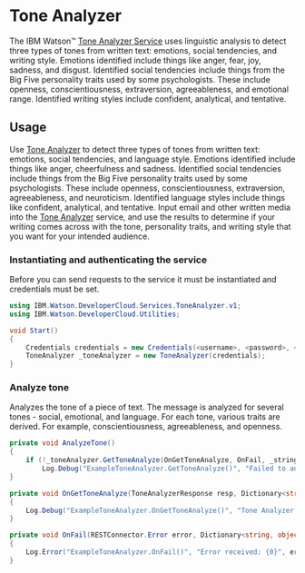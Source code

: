 # Tone Analyzer

The IBM Watson™ [Tone Analyzer Service][tone-analyzer] uses linguistic analysis to detect three types of tones from written text: emotions, social tendencies, and writing style. Emotions identified include things like anger, fear, joy, sadness, and disgust. Identified social tendencies include things from the Big Five personality traits used by some psychologists. These include openness, conscientiousness, extraversion, agreeableness, and emotional range. Identified writing styles include confident, analytical, and tentative.

## Usage
Use [Tone Analyzer][tone-analyzer] to detect three types of tones from written text: emotions, social tendencies, and language style. Emotions identified include things like anger, cheerfulness and sadness. Identified social tendencies include things from the Big Five personality traits used by some psychologists. These include openness, conscientiousness, extraversion, agreeableness, and neuroticism. Identified language styles include things like confident, analytical, and tentative. Input email and other written media into the [Tone Analyzer][tone-analyzer] service, and use the results to determine if your writing comes across with the tone, personality traits, and writing style that you want for your intended audience.

### Instantiating and authenticating the service
Before you can send requests to the service it must be instantiated and credentials must be set.
```cs
using IBM.Watson.DeveloperCloud.Services.ToneAnalyzer.v1;
using IBM.Watson.DeveloperCloud.Utilities;

void Start()
{
    Credentials credentials = new Credentials(<username>, <password>, <url>);
    ToneAnalyzer _toneAnalyzer = new ToneAnalyzer(credentials);
}
```


### Analyze tone
Analyzes the tone of a piece of text. The message is analyzed for several tones - social, emotional, and language. For each tone, various traits are derived. For example, conscientiousness, agreeableness, and openness.
```cs
private void AnalyzeTone()
{
    if (!_toneAnalyzer.GetToneAnalyze(OnGetToneAnalyze, OnFail, _stringToTestTone))
        Log.Debug("ExampleToneAnalyzer.GetToneAnalyze()", "Failed to analyze!");
}

private void OnGetToneAnalyze(ToneAnalyzerResponse resp, Dictionary<string, object> customData)
{
    Log.Debug("ExampleToneAnalyzer.OnGetToneAnalyze()", "Tone Analyzer - Analyze Response: {0}", customData["json"].ToString());
}

private void OnFail(RESTConnector.Error error, Dictionary<string, object> customData)
{
    Log.Error("ExampleToneAnalyzer.OnFail()", "Error received: {0}", error.ToString());
}
```

[tone-analyzer]: https://console.bluemix.net/docs/services/tone-analyzer/index.html
